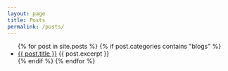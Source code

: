 ```yaml
---
layout: page
title: Posts
permalink: /posts/
---
```


<ul>
  {% for post in site.posts %}
  {% if post.categories contains "blogs" %}
    <li>
      <a href="{{ post.url }}">{{ post.title }}</a>
      {{ post.excerpt }}
    </li>
  {% endif %}
  {% endfor %}
</ul>